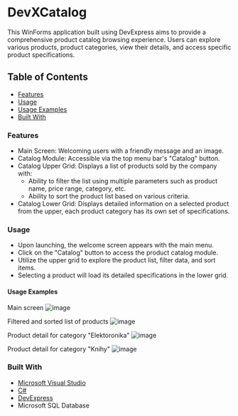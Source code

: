 # DevXCatalog
This WinForms application built using DevExpress aims to provide a comprehensive product catalog browsing experience. Users can explore various products, product categories, view their details, and access specific product specifications.

## Table of Contents
- [Features](#features)
- [Usage](#usage)
- [Usage Examples](#usage-examples)
- [Built With](#built-with)

### Features
- Main Screen: Welcoming users with a friendly message and an image.
- Catalog Module: Accessible via the top menu bar's "Catalog" button.
- Catalog Upper Grid: Displays a list of products sold by the company with:
  - Ability to filter the list using multiple parameters such as product name, price range, category, etc.
  - Ability to sort the product list based on various criteria.
- Catalog Lower Grid: Displays detailed information on a selected product from the upper, each product category has its own set of specifications.

### Usage
- Upon launching, the welcome screen appears with the main menu.
- Click on the "Catalog" button to access the product catalog module.
- Utilize the upper grid to explore the product list, filter data, and sort items.
- Selecting a product will load its detailed specifications in the lower grid.

#### Usage Examples
Main screen
![image](https://github.com/vkitori/DevXCatalog/assets/47561823/9516b26b-2f96-4cbb-9b1f-367bd6a38177)

Filtered and sorted list of products
![image](https://github.com/vkitori/DevXCatalog/assets/47561823/abd8a282-151d-4f0e-ba33-e781dfbf31b9)

Product detail for category "Elektoronika"
![image](https://github.com/vkitori/DevXCatalog/assets/47561823/f993b57a-7ce4-49e4-b83a-719e988b1091)

Product detail for category "Knihy"
![image](https://github.com/vkitori/DevXCatalog/assets/47561823/77718f7c-c56b-416f-963c-43800951478a)

### Built With
- [Microsoft Visual Studio](https://visualstudio.microsoft.com/)
- [C#](https://learn.microsoft.com/en-us/dotnet/csharp/)
- [DevExpress](https://www.devexpress.com/)
- Microsoft SQL Database
